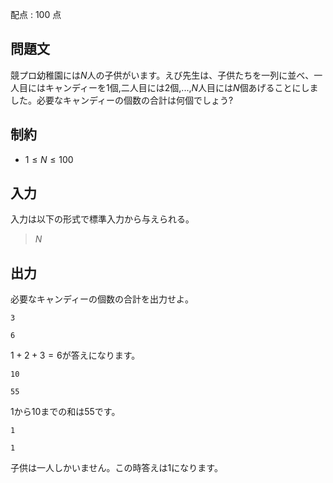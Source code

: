 配点 : $100$ 点

## 問題文

競プロ幼稚園には$N$人の子供がいます。えび先生は、子供たちを一列に並べ、一人目にはキャンディーを$1$個,二人目には$2$個,...,$N$人目には$N$個あげることにしました。必要なキャンディーの個数の合計は何個でしょう?

## 制約

- $1 \leq N \leq 100$

## 入力

入力は以下の形式で標準入力から与えられる。

> $N$

## 出力

必要なキャンディーの個数の合計を出力せよ。

```input1
3
```

```output1
6
```

$1+2+3=6$が答えになります。

```input2
10
```

```output2
55
```

$1$から$10$までの和は$55$です。

```input3
1
```

```output3
1
```

子供は一人しかいません。この時答えは$1$になります。